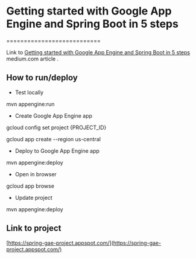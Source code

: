 # Getting started with Google App Engine and Spring Boot in 5 steps
===========================

Link to [Getting started with Google App Engine and Spring Boot in 5 steps](https://medium.com/google-cloud/getting-started-with-google-app-engine-and-spring-boot-in-5-steps-2d0f8165c89) medium.com article . 

How to run/deploy
-----
- Test locally

mvn appengine:run

- Create Google App Engine app

gcloud config set project {PROJECT_ID}

gcloud app create --region us-central

- Deploy to Google App Engine app

mvn appengine:deploy

- Open in browser

gcloud app browse

- Update project

mvn appengine:deploy

Link to project
-----
[https://spring-gae-project.appspot.com/](https://spring-gae-project.appspot.com/)
